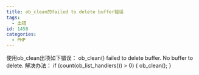 ```yaml
---
title: ob_clean的failed to delete buffer错误
tags:
  - 出错
id: 1458
categories:
  - PHP
---
```


使用ob_clean出项如下错误：
ob_clean() failed to delete buffer. No buffer to delete.
解决办法：
if (count(ob_list_handlers()) > 0) {
    ob_clean();
}